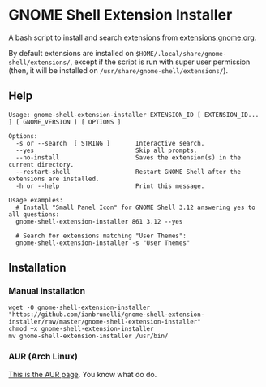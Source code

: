 GNOME Shell Extension Installer
===============================

A bash script to install and search extensions from [extensions.gnome.org](https://extensions.gnome.org/).

By default extensions are installed on `$HOME/.local/share/gnome-shell/extensions/`, except if the script is run with super user permission (then, it will be installed on `/usr/share/gnome-shell/extensions/`).

## Help

```
Usage: gnome-shell-extension-installer EXTENSION_ID [ EXTENSION_ID... ] [ GNOME_VERSION ] [ OPTIONS ]
 
Options: 
  -s or --search  [ STRING ]       Interactive search.
  --yes                            Skip all prompts.
  --no-install                     Saves the extension(s) in the current directory.
  --restart-shell                  Restart GNOME Shell after the extensions are installed.
  -h or --help                     Print this message.
 
Usage examples: 
  # Install "Small Panel Icon" for GNOME Shell 3.12 answering yes to all questions: 
  gnome-shell-extension-installer 861 3.12 --yes
 
  # Search for extensions matching "User Themes": 
  gnome-shell-extension-installer -s "User Themes"
```

## Installation

### Manual installation

```
wget -O gnome-shell-extension-installer "https://github.com/ianbrunelli/gnome-shell-extension-installer/raw/master/gnome-shell-extension-installer"
chmod +x gnome-shell-extension-installer
mv gnome-shell-extension-installer /usr/bin/
```

### AUR (Arch Linux)

[This is the AUR page](https://aur.archlinux.org/packages/gnome-shell-extension-installer). You know what do do.
